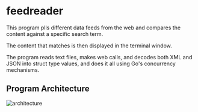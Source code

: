 # feedreader

This program plls different data feeds from the web and compares the content 
against a specific search term.

The content that matches is then displayed in the terminal window.

The program reads text files, makes web calls, and decodes both XML and JSON
into struct type values, and does it all using Go's concurrency mechanisms.

## Program Architecture
![architecture](https://i.imgur.com/4Ugq29B.png)